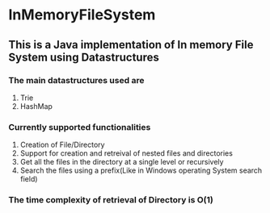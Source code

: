 # InMemoryFileSystem
## This is a Java implementation of In memory File System using Datastructures

### The main datastructures used are
1. Trie 
2. HashMap

### Currently supported functionalities
1. Creation of File/Directory
2. Support for creation and retreival of nested files and directories
3. Get all the files in the directory at a single level or recursively
4. Search the files using a prefix(Like in Windows operating System search field)


### The time complexity of retrieval of Directory is O(1)